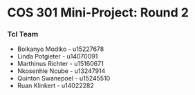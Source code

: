 # COS 301 Mini-Project: Round 2

### Tcl Team
- Boikanyo Modiko - u15227678
- Linda Potgieter - u14070091
- Marthinus Richter - u15160671
- Nkosenhle Ncube - u13247914
- Quinton Swanepoel - u15245510
- Ruan Klinkert - u14022282
